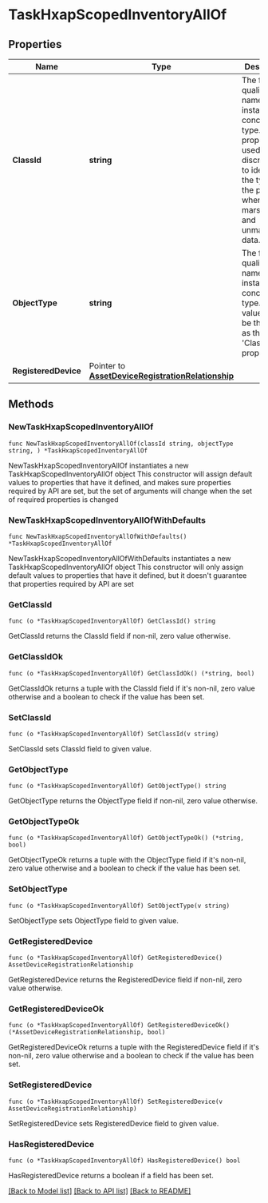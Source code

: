 # TaskHxapScopedInventoryAllOf

## Properties

Name | Type | Description | Notes
------------ | ------------- | ------------- | -------------
**ClassId** | **string** | The fully-qualified name of the instantiated, concrete type. This property is used as a discriminator to identify the type of the payload when marshaling and unmarshaling data. | [default to "task.HxapScopedInventory"]
**ObjectType** | **string** | The fully-qualified name of the instantiated, concrete type. The value should be the same as the &#39;ClassId&#39; property. | [default to "task.HxapScopedInventory"]
**RegisteredDevice** | Pointer to [**AssetDeviceRegistrationRelationship**](asset.DeviceRegistration.Relationship.md) |  | [optional] 

## Methods

### NewTaskHxapScopedInventoryAllOf

`func NewTaskHxapScopedInventoryAllOf(classId string, objectType string, ) *TaskHxapScopedInventoryAllOf`

NewTaskHxapScopedInventoryAllOf instantiates a new TaskHxapScopedInventoryAllOf object
This constructor will assign default values to properties that have it defined,
and makes sure properties required by API are set, but the set of arguments
will change when the set of required properties is changed

### NewTaskHxapScopedInventoryAllOfWithDefaults

`func NewTaskHxapScopedInventoryAllOfWithDefaults() *TaskHxapScopedInventoryAllOf`

NewTaskHxapScopedInventoryAllOfWithDefaults instantiates a new TaskHxapScopedInventoryAllOf object
This constructor will only assign default values to properties that have it defined,
but it doesn't guarantee that properties required by API are set

### GetClassId

`func (o *TaskHxapScopedInventoryAllOf) GetClassId() string`

GetClassId returns the ClassId field if non-nil, zero value otherwise.

### GetClassIdOk

`func (o *TaskHxapScopedInventoryAllOf) GetClassIdOk() (*string, bool)`

GetClassIdOk returns a tuple with the ClassId field if it's non-nil, zero value otherwise
and a boolean to check if the value has been set.

### SetClassId

`func (o *TaskHxapScopedInventoryAllOf) SetClassId(v string)`

SetClassId sets ClassId field to given value.


### GetObjectType

`func (o *TaskHxapScopedInventoryAllOf) GetObjectType() string`

GetObjectType returns the ObjectType field if non-nil, zero value otherwise.

### GetObjectTypeOk

`func (o *TaskHxapScopedInventoryAllOf) GetObjectTypeOk() (*string, bool)`

GetObjectTypeOk returns a tuple with the ObjectType field if it's non-nil, zero value otherwise
and a boolean to check if the value has been set.

### SetObjectType

`func (o *TaskHxapScopedInventoryAllOf) SetObjectType(v string)`

SetObjectType sets ObjectType field to given value.


### GetRegisteredDevice

`func (o *TaskHxapScopedInventoryAllOf) GetRegisteredDevice() AssetDeviceRegistrationRelationship`

GetRegisteredDevice returns the RegisteredDevice field if non-nil, zero value otherwise.

### GetRegisteredDeviceOk

`func (o *TaskHxapScopedInventoryAllOf) GetRegisteredDeviceOk() (*AssetDeviceRegistrationRelationship, bool)`

GetRegisteredDeviceOk returns a tuple with the RegisteredDevice field if it's non-nil, zero value otherwise
and a boolean to check if the value has been set.

### SetRegisteredDevice

`func (o *TaskHxapScopedInventoryAllOf) SetRegisteredDevice(v AssetDeviceRegistrationRelationship)`

SetRegisteredDevice sets RegisteredDevice field to given value.

### HasRegisteredDevice

`func (o *TaskHxapScopedInventoryAllOf) HasRegisteredDevice() bool`

HasRegisteredDevice returns a boolean if a field has been set.


[[Back to Model list]](../README.md#documentation-for-models) [[Back to API list]](../README.md#documentation-for-api-endpoints) [[Back to README]](../README.md)


